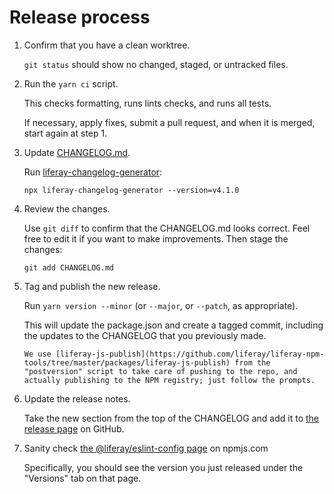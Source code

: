 # Release process

1.  Confirm that you have a clean worktree.

    `git status` should show no changed, staged, or untracked files.

2.  Run the `yarn ci` script.

    This checks formatting, runs lints checks, and runs all tests.

    If necessary, apply fixes, submit a pull request, and when it is merged, start again at step 1.

3.  Update [CHANGELOG.md](./CHANGELOG.md).

    Run [liferay-changelog-generator](https://www.npmjs.com/package/liferay-changelog-generator):

        npx liferay-changelog-generator --version=v4.1.0

4.  Review the changes.

    Use `git diff` to confirm that the CHANGELOG.md looks correct. Feel free to edit it if you want to make improvements. Then stage the changes:

        git add CHANGELOG.md

5.  Tag and publish the new release.

    Run `yarn version --minor` (or `--major`, or `--patch`, as appropriate).

    This will update the package.json and create a tagged commit, including the updates to the CHANGELOG that you previously made.

        We use [liferay-js-publish](https://github.com/liferay/liferay-npm-tools/tree/master/packages/liferay-js-publish) from the "postversion" script to take care of pushing to the repo, and actually publishing to the NPM registry; just follow the prompts.

6.  Update the release notes.

    Take the new section from the top of the CHANGELOG and add it to [the release page](https://github.com/liferay/liferay-frontend-projects/releases) on GitHub.

7.  Sanity check [the @liferay/eslint-config page](https://www.npmjs.com/package/@liferay/eslint-config) on npmjs.com

    Specifically, you should see the version you just released under the "Versions" tab on that page.
